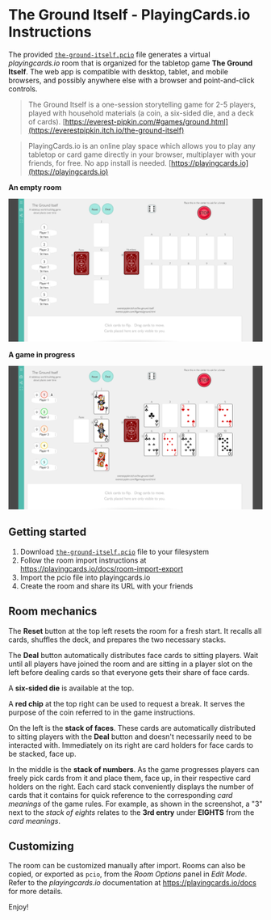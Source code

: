 # The Ground Itself - PlayingCards.io Instructions

The provided [`the-ground-itself.pcio`](/the-ground-itself.pcio?raw=true) file generates a virtual _playingcards.io_ room that is organized for the tabletop game **The Ground Itself**. The web app is compatible with desktop, tablet, and mobile browsers, and possibly anywhere else with a browser and point-and-click controls.

> The Ground Itself is a one-session storytelling game for 2-5 players, played with household materials (a coin, a six-sided die, and a deck of cards). [https://everest-pipkin.com/#games/ground.html](https://everestpipkin.itch.io/the-ground-itself)

> PlayingCards.io is an online play space which allows you to play any tabletop or card game directly in your browser, multiplayer with your friends, for free. No app install is needed. [https://playingcards.io](https://playingcards.io)

**An empty room**

![An empty room](/screenshot.png?raw=true)

**A game in progress**

![A game in progress](/screenshot-game-in-progress.png?raw=true)

## Getting started
1. Download [`the-ground-itself.pcio`](/the-ground-itself.pcio?raw=true) file to your filesystem
2. Follow the room import instructions at https://playingcards.io/docs/room-import-export
3. Import the pcio file into playingcards.io
4. Create the room and share its URL with your friends

## Room mechanics
The **Reset** button at the top left resets the room for a fresh start. It recalls all cards, shuffles the deck, and prepares the two necessary stacks.

The **Deal** button automatically distributes face cards to sitting players. Wait until all players have joined the room and are sitting in a player slot on the left before dealing cards so that everyone gets their share of face cards.

A **six-sided die** is available at the top.

A **red chip** at the top right can be used to request a break. It serves the purpose of the coin referred to in the game instructions.

On the left is the **stack of faces**. These cards are automatically distributed to sitting players with the **Deal** button and doesn't necessarily need to be interacted with. Immediately on its right are card holders for face cards to be stacked, face up.

In the middle is the **stack of numbers**. As the game progresses players can freely pick cards from it and place them, face up, in their respective card holders on the right. Each card stack conveniently displays the number of cards that it contains for quick reference to the corresponding _card meanings_ of the game rules. For example, as shown in the screenshot, a "3" next to the _stack of eights_ relates to the **3rd entry** under **EIGHTS** from the _card meanings_.

## Customizing
The room can be customized manually after import. Rooms can also be copied, or exported as `pcio`, from the _Room Options_ panel in _Edit Mode_. Refer to the _playingcards.io_ documentation at https://playingcards.io/docs for more details.

Enjoy!
